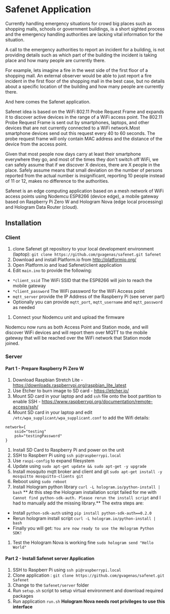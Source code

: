 # Safenet Application

Currently handling emergency situations for crowd big places such as shopping malls, schools or government buildings, is a short sighted process and the emergency handling authorities are lacking vital information for the situation.

A call to the emergency authorities to report an incident for a building, is not providing details such as which part of the building the incident is taking place and how many people are currently there.

For example, lets imagine a fire in the west side of the first floor of a shopping mall. An external observer would be able to just report a fire incident in the first floor of the shopping mall in the best case, but no details about a specific location of the building and how many people are currently there.

And here comes the Safenet application.

Safenet idea is based on the WiFi 802.11 Probe Request Frame and expands it to discover active devices in the range of a WiFi access point. The 802.11 Probe Request Frame is sent out by smartphones, laptops, and other devices that  are not currently connected to a WiFi network.Most smartphone devices send out this request every 40 to 60 seconds. The probe request frame will only contain MAC address and the distance of the device from the access point.

Given that most people now days carry at least their smartphone everywhere they go, and most of the times they don't switch off WiFi, we can safely assume that if we discover X devices, there are X people in the place. Safely assume means that small deviation on the number of persons reported from the actual number is insignificant, reporting 10 people instead of 11 or 12, makes no difference to the authorities.

Safenet is an edge computing application based on a mesh network of WiFi access points using Nodemcu ESP8266 (device edge), a mobile gateway based on Raspberry Pi Zero W and Hologram Nova (edge local processing) and Hologram Data Router (cloud).

## Installation

### Client

1. clone Safenet git repository to your local development environment (laptop): `git clone https://github.com/gvagenas/safenet.git Safenet`
1. Download and install Platform.io from http://platformio.org/
1. Open Platform.io and load Safenet/client application
1. Edit `main.ino` to provide the following:
  - `*client_ssid` The WiFi SSID that the ESP8266 will join to reach the mobile gateway
  - `*client_password` The WiFi password for the WiFi Access point
  - `mqtt_server` provide the IP Address of the Raspberry Pi (see server part)
  - Optionally you can provide `mqtt_port`, `mqtt_username` and `mqtt_password` as needed
1. Connect your Nodemcu unit and upload the firmware

Nodemcu now runs as both Access Point and Station mode, and will discover WiFi devices and will report them over MQTT to the mobile gateway that will be reached over the WiFi network that Station mode joined.

### Server

#### Part 1 - Prepare Raspberry Pi Zero W

1. Download Raspbian Stretch Lite - https://downloads.raspberrypi.org/raspbian_lite_latest
1. Use Etcher to burn image to SD card - https://etcher.io/
1. Mount SD card in your laptop and add `ssh` file onto the boot partition to enable SSH - https://www.raspberrypi.org/documentation/remote-access/ssh/
1. Mount SD card in your laptop and edit `/etc/wpa_supplicant/wpa_supplicant.conf` to add the Wifi details:
```
network={
    ssid="testing"
    psk="testingPassword"
}
```
1. Install SD Card to Raspberry Pi and power on the unit
1. SSH to Raspberr Pi using `ssh pi@raspberrypi.local`
1. Use `raspi-config` to expand filesystem
1. Update using `sudo apt-get update && sudo apt-get -y upgrade`
1. Install mosquito mqtt broker and client and git `sudo apt-get install -y mosquitto mosquitto-clients git`
1. Reboot using `sudo reboot`
1. Install Hologram python library `curl -L hologram.io/python-install | bash`
** At this step the Hologram installation script failed for me with `Cannot find python-sdk-auth. Please rerun the install script` and I had to manually add the missing library.** The extra steps are:
  * Install `python-sdk-auth` using `pip install python-sdk-auth==0.2.0`
  * Rerun hologram install script `curl -L hologram.io/python-install | bash`
  * Finally you will get:
`You are now ready to use the Hologram Python SDK!`
1. Test the Hologram Nova is working fine `sudo hologram send "Hello World"`

#### Part 2 - Install Safenet server Application

1. SSH to Raspberr Pi using `ssh pi@raspberrypi.local`
1. Clone application : `git clone https://github.com/gvagenas/safenet.git Safenet`
1. Change to the `Safenet/server` folder
1. Run `setup.sh` script to setup virtual environment and download required packages
1. Run application `run.sh` **Hologram Nova needs root privileges to use this interface**
